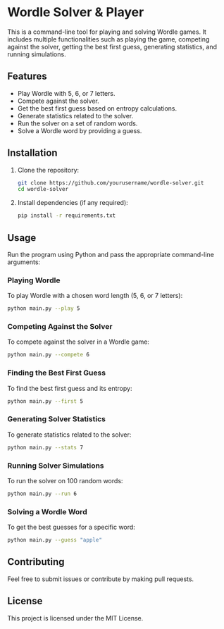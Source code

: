 # Wordle Solver & Player

This is a command-line tool for playing and solving Wordle games. It includes multiple functionalities such as playing the game, competing against the solver, getting the best first guess, generating statistics, and running simulations.

## Features
- Play Wordle with 5, 6, or 7 letters.
- Compete against the solver.
- Get the best first guess based on entropy calculations.
- Generate statistics related to the solver.
- Run the solver on a set of random words.
- Solve a Wordle word by providing a guess.

## Installation
1. Clone the repository:
   ```sh
   git clone https://github.com/yourusername/wordle-solver.git
   cd wordle-solver
   ```
2. Install dependencies (if any required):
   ```sh
   pip install -r requirements.txt
   ```

## Usage
Run the program using Python and pass the appropriate command-line arguments:

### Playing Wordle
To play Wordle with a chosen word length (5, 6, or 7 letters):
```sh
python main.py --play 5
```

### Competing Against the Solver
To compete against the solver in a Wordle game:
```sh
python main.py --compete 6
```

### Finding the Best First Guess
To find the best first guess and its entropy:
```sh
python main.py --first 5
```

### Generating Solver Statistics
To generate statistics related to the solver:
```sh
python main.py --stats 7
```

### Running Solver Simulations
To run the solver on 100 random words:
```sh
python main.py --run 6
```

### Solving a Wordle Word
To get the best guesses for a specific word:
```sh
python main.py --guess "apple"
```

## Contributing
Feel free to submit issues or contribute by making pull requests.

## License
This project is licensed under the MIT License.

